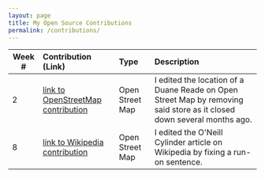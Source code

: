 ```yaml
---
layout: page
title: My Open Source Contributions
permalink: /contributions/
---
```


<!--
The first column, Contribution, must be a hyperlink to the actual contribution,
such as the Wikipedia edit or pull request, etc., with a suitable name.
Type of the contribution should be "Wikipedia edit", "OpenStreet Map feature",
"Project Documentation", "Project Code", "Blog Edit", etc.

The Description should include a brief summary of what you did.

Replace the first row below with your contribution and add new ones below it
following the same syntax.

-->





| Week #       | Contribution (Link)  | Type  | Description |
|---|:---|:---|:---|
|  2   | [link to OpenStreetMap contribution]( https://www.openstreetmap.org/changeset/81152779)  | Open Street Map    |   I edited the location of a Duane Reade on Open Street Map by removing said store as it closed down several months ago.  |
|  8   | [link to Wikipedia contribution]( https://en.wikipedia.org/w/index.php?title=O%27Neill_cylinder&oldid=947413328)  | Open Street Map    |   I edited the O'Neill Cylinder article on Wikipedia by fixing a run-on sentence. |


